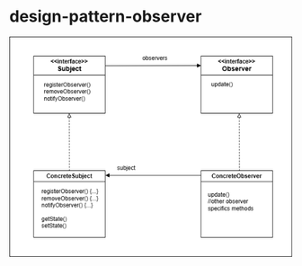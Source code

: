 # design-pattern-observer

<div style="text-align: center;">
  <img src="diagram.png" alt="Diagrama de clases">
</div>

